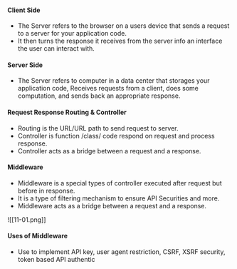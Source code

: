 #### Client Side
* The Server refers to the browser on a users device that sends a request to a server for your application code.
* It then turns the response it receives from the server info an interface the user can interact with.
#### Server Side
* The Server refers to computer in a data center that storages your application code, Receives requests from a client, does some computation, and sends back an appropriate response.

#### Request Response Routing & Controller
* Routing is the URL/URL path to send request to server.
* Controller is function /class/ code respond on request and process response.
* Controller acts as a bridge between a request and a response.

#### Middleware
* Middleware is a special types of controller executed after request but before in response.
* It is a type of filtering mechanism to ensure API Securities and more.
* Middleware acts as a bridge between a request and a response.

![[11-01.png]]
#### Uses of Middleware
* Use to implement API key, user agent restriction, CSRF, XSRF security, token based API authentic